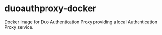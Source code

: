 # duoauthproxy-docker
Docker image for Duo Authentication Proxy providing a local Authentication Proxy service.
